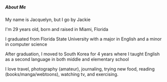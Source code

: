 ##### About Me

My name is Jacquelyn, but I go by Jackie

I'm 29 years old, born and raised in Miami, Florida

I graduated from Florida State University with a major
in English and a minor in computer science

After graduation, I moved to South Korea for 4 years where I 
taught English as a second language in both middle and
elementary school

I love travel, photography (amateur), journaling, trying new food, 
reading (books/manga/webtoons), watching tv, and exercising. 
